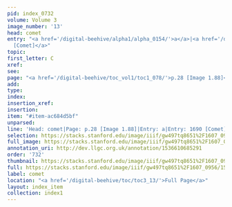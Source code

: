 ```yaml
---
pid: index_0732
volume: Volume 3
image_number: '13'
head: comet
entry: "<a href='/digital-beehive/alpha1/alpha_0154/'>a</a>|<a href='/digital-beehive/toc/toc2_332/'>1690
  [Comet]</a>"
topic: 
first_letter: C
xref: 
see: 
page: "<a href='/digital-beehive/toc_vol1/toc1_078/'>p.28 [Image 1.88]</a>"
add: 
type: 
index: 
insertion_xref: 
insertion: 
item: "#item-ac684d5bf"
unparsed: 
line: 'Head: comet|Page: p.28 [Image 1.88]|Entry: a|Entry: 1690 [Comet]|#item-ac684d5bf'
selection: https://stacks.stanford.edu/image/iiif/gw497tq8651%2F1607_0956/1535,1372,691,136/full/0/default.jpg
full_image: https://stacks.stanford.edu/image/iiif/gw497tq8651%2F1607_0956/full/full/0/default.jpg
annotation_uri: http://dev.llgc.org.uk/annotation/1536610685291
order: '732'
thumbnail: https://stacks.stanford.edu/image/iiif/gw497tq8651%2F1607_0956/1535,1372,691,136/150,/0/default.jpg
full: https://stacks.stanford.edu/image/iiif/gw497tq8651%2F1607_0956/1535,1372,691,136/full/0/default.jpg
label: comet
location: "<a href='/digital-beehive/toc/toc3_13/'>Full Page</a>"
layout: index_item
collection: index1
---
```


